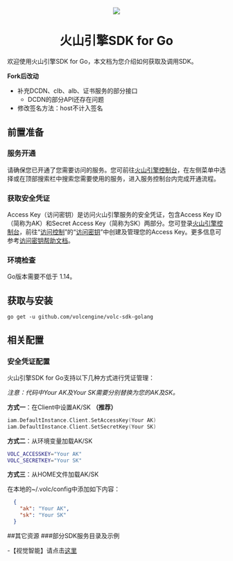 <h1 align="center"><img src="https://iam.volccdn.com/obj/volcengine-public/pic/volcengine-icon.png"></h1>
<h1 align="center">火山引擎SDK for Go</h1> 
欢迎使用火山引擎SDK for Go，本文档为您介绍如何获取及调用SDK。


******Fork后改动******
- 补充DCDN、clb、alb、证书服务的部分接口
  - DCDN的部分API还存在问题
- 修改签名方法：host不计入签名

## 前置准备
### 服务开通
请确保您已开通了您需要访问的服务。您可前往[火山引擎控制台](https://console.volcengine.com/ )，在左侧菜单中选择或在顶部搜索栏中搜索您需要使用的服务，进入服务控制台内完成开通流程。
### 获取安全凭证
Access Key（访问密钥）是访问火山引擎服务的安全凭证，包含Access Key ID（简称为AK）和Secret Access Key（简称为SK）两部分。您可登录[火山引擎控制台](https://console.volcengine.com/ )，前往“[访问控制](https://console.volcengine.com/iam )”的“[访问密钥](https://console.volcengine.com/iam/keymanage/ )”中创建及管理您的Access Key。更多信息可参考[访问密钥帮助文档](https://www.volcengine.com/docs/6291/65568 )。
### 环境检查
Go版本需要不低于 1.14。

## 获取与安装
```go get -u github.com/volcengine/volc-sdk-golang```

## 相关配置
### 安全凭证配置
火山引擎SDK for Go支持以下几种方式进行凭证管理：

*注意：代码中Your AK及Your SK需要分别替换为您的AK及SK。*

**方式一**：在Client中设置AK/SK **（推荐）**
```go
iam.DefaultInstance.Client.SetAccessKey(Your AK)
iam.DefaultInstance.Client.SetSecretKey(Your SK)	
```

**方式二**：从环境变量加载AK/SK
  ```bash
  VOLC_ACCESSKEY="Your AK"  
  VOLC_SECRETKEY="Your SK"
  ```
**方式三**：从HOME文件加载AK/SK

在本地的~/.volc/config中添加如下内容：
  ```json
    {
      "ak": "Your AK",
      "sk": "Your SK"
    }
  ```

##其它资源
###部分SDK服务目录及示例

-【视觉智能】请点击[这里](service/visual/README.md)